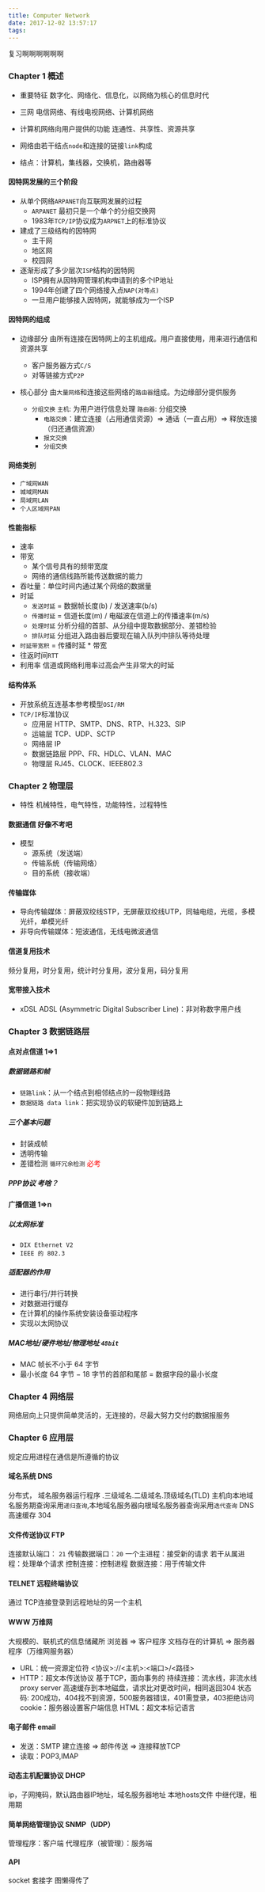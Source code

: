 ```yaml
---
title: Computer Network
date: 2017-12-02 13:57:17
tags:
---
```

复习啊啊啊啊啊啊
<!--more-->

### Chapter 1 概述
- 重要特征
数字化、网络化、信息化，以网络为核心的信息时代

- 三网
电信网络、有线电视网络、计算机网络

- 计算机网络向用户提供的功能
连通性、共享性、资源共享

- 网络由若干结点`node`和连接的链接`link`构成

- 结点：计算机，集线器，交换机，路由器等

#### 因特网发展的三个阶段
- 从单个网络`ARPANET`向互联网发展的过程
  - `ARPANET` 最初只是一个单个的分组交换网
  - 1983年`TCP/IP`协议成为`ARPNET`上的标准协议
- 建成了三级结构的因特网
  - 主干网
  - 地区网
  - 校园网
- 逐渐形成了多少层次`ISP`结构的因特网
  - ISP拥有从因特网管理机构申请到的多个IP地址
  - 1994年创建了四个网络接入点`NAP(对等点)`
  - 一旦用户能够接入因特网，就能够成为一个ISP

#### 因特网的组成
- 边缘部分
由所有连接在因特网上的主机组成。用户直接使用，用来进行通信和资源共享
  - 客户服务器方式`C/S`
  - 对等链接方式`P2P`

- 核心部分
由`大量网络`和连接这些网络的`路由器`组成。为边缘部分提供服务
  - `分组交换`
    `主机`: 为用户进行信息处理
    `路由器`: 分组交换
    - `电路交换`：建立连接（占用通信资源）=> 通话（一直占用）=> 释放连接（归还通信资源）
    - `报文交换`
    - `分组交换`

#### 网络类别
- `广域网WAN`
- `城域网MAN`
- `局域网LAN`
- `个人区域网PAN`

#### 性能指标
- 速率
- 带宽
  - 某个信号具有的频带宽度
  -  网络的通信线路所能传送数据的能力
- 吞吐量：单位时间内通过某个网络的数据量
- 时延
  - `发送时延` = 数据帧长度(b) / 发送速率(b/s)
  - `传播时延` = 信道长度(m) / 电磁波在信道上的传播速率(m/s)
  - `处理时延` 分析分组的首部、从分组中提取数据部分、差错检验
  - `排队时延` 分组进入路由器后要现在输入队列中排队等待处理
- `时延带宽积` = 传播时延 * 带宽
- 往返时间`RTT`
- 利用率
  信道或网络利用率过高会产生非常大的时延

#### 结构体系
- 开放系统互连基本参考模型`OSI/RM`
- `TCP/IP`标准协议
  - 应用层 HTTP、SMTP、DNS、RTP、H.323、SIP
  - 运输层 TCP、UDP、SCTP
  - 网络层 IP
  - 数据链路层 PPP、FR、HDLC、VLAN、MAC
  - 物理层 RJ45、CLOCK、IEEE802.3


### Chapter 2 物理层
- 特性 机械特性，电气特性，功能特性，过程特性

#### 数据通信 好像不考吧
- 模型
  - 源系统（发送端）
  - 传输系统（传输网络）
  - 目的系统（接收端）

#### 传输媒体
- 导向传输媒体：屏蔽双绞线STP，无屏蔽双绞线UTP，同轴电缆，光缆，多模光纤，单模光纤
- 非导向传输媒体：短波通信，无线电微波通信

#### 信道复用技术
  频分复用，时分复用，统计时分复用，波分复用，码分复用

#### 宽带接入技术
- xDSL
  ADSL (Asymmetric Digital Subscriber Line)：非对称数字用户线

### Chapter 3 数据链路层
#### 点对点信道 1=>1
##### 数据链路和帧
- `链路link`：从一个结点到相邻结点的一段物理线路
- `数据链路 data link`：把实现协议的软硬件加到链路上
##### 三个基本问题
- 封装成帧
- 透明传输
- 差错检测 `循环冗余检测` <span style="color: red">必考</span>

##### PPP协议 考啥？

#### 广播信道 1=>n

##### 以太网标准
- `DIX Ethernet V2`
- `IEEE 的 802.3`

##### 适配器的作用
- 进行串行/并行转换
- 对数据进行缓存
- 在计算机的操作系统安装设备驱动程序
- 实现以太网协议

##### MAC地址/硬件地址/物理地址 `48bit`
- MAC 帧长不小于 64 字节
- 最小长度 64 字节 − 18 字节的首部和尾部 = 数据字段的最小长度


### Chapter 4  网络层
网络层向上只提供简单灵活的，无连接的，尽最大努力交付的数据报服务

### Chapter 6 应用层
规定应用进程在通信是所遵循的协议
#### 域名系统 DNS
分布式， 域名服务器运行程序
.三级域名.二级域名.顶级域名(TLD)
主机向本地域名服务期查询采用`递归查询`,本地域名服务器向根域名服务器查询采用`迭代查询`
DNS高速缓存 304

#### 文件传送协议 FTP
连接默认端口： `21`
传输数据端口：`20`
一个主进程：接受新的请求
若干从属进程：处理单个请求
控制连接：控制进程
数据连接：用于传输文件

#### TELNET 远程终端协议
通过 TCP连接登录到远程地址的另一个主机

#### WWW 万维网
大规模的、联机式的信息储藏所
浏览器 => 客户程序
文档存在的计算机 => 服务器程序（万维网服务器）
- URL：统一资源定位符
  <协议>://<主机>:<端口>/<路径>
- HTTP：超文本传送协议
  基于TCP，面向事务的
  持续连接：流水线，非流水线
  proxy server 高速缓存到本地磁盘，请求比对更改时间，相同返回304
  状态码: 200成功，404找不到资源，500服务器错误，401需登录，403拒绝访问
  cookie：服务器设置客户端信息
HTML：超文本标记语言

#### 电子邮件 email
- 发送：SMTP
  建立连接 => 邮件传送 => 连接释放TCP
- 读取：POP3,IMAP

#### 动态主机配置协议 DHCP
ip，子网掩码，默认路由器IP地址，域名服务器地址
本地hosts文件
中继代理，租用期

#### 简单网络管理协议 SNMP（UDP）
管理程序：客户端
代理程序（被管理）：服务端

#### API
socket 套接字
图懒得传了